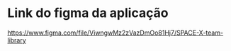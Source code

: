 # Link do figma da aplicação

https://www.figma.com/file/ViwngwMz2zVazDmOo81Hj7/SPACE-X-team-library
